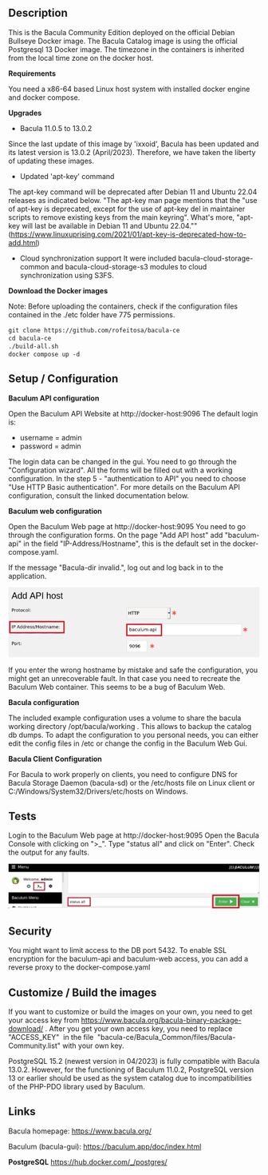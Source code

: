 ## Description

This is the Bacula Community Edition deployed on the official Debian Bullseye Docker image. The Bacula Catalog image is using the official Postgresql 13 Docker image.
The timezone in the containers is inherited from the local time zone on the docker host.

**Requirements**

You need a x86-64 based Linux host system with installed docker engine and docker compose.

**Upgrades**

- Bacula 11.0.5 to 13.0.2

Since the last update of this image by 'ixxoid', Bacula has been updated and its latest version is 13.0.2 (April/2023). Therefore, we have taken the liberty of updating these images.

- Updated 'apt-key' command

The apt-key command will be deprecated after Debian 11 and Ubuntu 22.04 releases as indicated below.
"The apt-key man page mentions that the "use of apt-key is deprecated, except for the use of apt-key del in maintainer scripts to remove existing keys from the main keyring". What's more, "apt-key will last be available in Debian 11 and Ubuntu 22.04."" (https://www.linuxuprising.com/2021/01/apt-key-is-deprecated-how-to-add.html)

- Cloud synchronization support
It were included bacula-cloud-storage-common and bacula-cloud-storage-s3 modules to cloud synchronization using S3FS.

**Download the Docker images**

Note: Before uploading the containers, check if the configuration files contained in the ./etc folder have 775 permissions.

```
git clone https://github.com/rofeitosa/bacula-ce
cd bacula-ce
./build-all.sh
docker compose up -d
```

## Setup / Configuration

**Baculum API configuration**

Open the Baculum API Website at http://docker-host:9096
The default login is:

- username = admin
- password = admin

The login data can be changed in the gui.
You need to go through the "Configuration wizard".
All the forms will be filled out with a working configuration.
In the step 5 - "authentication to API" you need to choose "Use HTTP Basic authentication". 
For more details on the Baculum API configuration, consult the linked documentation below.

**Baculum web configuration**

Open the Baculum Web page at http://docker-host:9095
You need to go through the configuration forms.
On the page "Add API host" add "baculum-api" in the field "IP-Address/Hostname", this is the default set in the docker-compose.yaml.

If the message "Bacula-dir invalid.", log out and log back in to the application.

**![baculum01.png](screenshots/baculum01.png)**

If you enter the wrong hostname by mistake and safe the configuration, you might get an unrecoverable fault. In that case you need to recreate the Baculum Web container.
This seems to be a bug of Baculum Web.

**Bacula configuration**

The included example configuration uses a volume to share the bacula working directory /opt/bacula/working . This allows to backup the catalog db dumps.
To adapt the configuration to you personal needs, you can either edit the config files in /etc or change the config in the Baculum Web Gui.

**Bacula Client Configuration**

For Bacula to work properly on clients, you need to configure DNS for Bacula Storage Daemon (bacula-sd) or the /etc/hosts file on Linux client or C:/Windows/System32/Drivers/etc/hosts on Windows.

## Tests

Login to the Baculum Web page at http://docker-host:9095
Open the Bacula Console with clicking on ">_". 
Type "status all" and click on "Enter". 
Check the output for any faults.

**![test01.png](screenshots/test01.png)**

## Security

You might want to limit access to the DB port 5432.
To enable SSL encryption for the baculum-api and baculum-web access, you can add a reverse proxy to the docker-compose.yaml

## Customize / Build the images

If you want to customize or build the images on your own, you need to get your access key from https://www.bacula.org/bacula-binary-package-download/ . After you get your own access key, you need to replace "ACCESS_KEY"  in the file  "bacula-ce/Bacula_Common/files/Bacula-Community.list" with your own key.

PostgreSQL 15.2 (newest version in 04/2023) is fully compatible with Bacula 13.0.2. However, for the functioning of Baculum 11.0.2, PostgreSQL version 13 or earlier should be used as the system catalog due to incompatibilities of the PHP-PDO library used by Baculum.

## Links

Bacula homepage:
https://www.bacula.org/

Baculum (bacula-gui):
https://baculum.app/doc/index.html

**PostgreSQL**
https://hub.docker.com/_/postgres/
